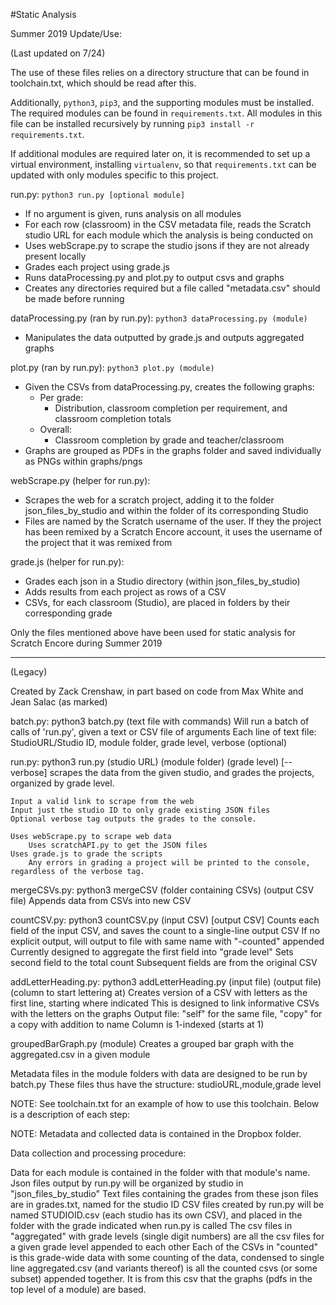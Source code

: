#Static Analysis 

Summer 2019 Update/Use:

(Last updated on 7/24)

The use of these files relies on a directory structure that can be found in toolchain.txt, which should be read after this.

Additionally, `python3`, `pip3`, and the supporting modules must be installed. The required modules can be found in `requirements.txt`. All modules in this file can be installed recursively by running `pip3 install -r requirements.txt`. 

If additional modules are required later on, it is recommended to set up a virtual environment, installing `virtualenv`, so that `requirements.txt` can be updated with only modules specific to this project.


run.py: `python3 run.py [optional module]`
* If no argument is given, runs analysis on all modules
* For each row (classroom) in the CSV metadata file, reads the Scratch studio URL for each module which the analysis is being conducted on
* Uses webScrape.py to scrape the studio jsons if they are not already present locally
* Grades each project using grade.js
* Runs dataProcessing.py and plot.py to output csvs and graphs
* Creates any directories required but a file called "metadata.csv" should be made before running


dataProcessing.py (ran by run.py): `python3 dataProcessing.py (module)`
* Manipulates the data outputted by grade.js and outputs aggregated graphs


plot.py (ran by run.py): `python3 plot.py (module)`
* Given the CSVs from dataProcessing.py, creates the following graphs:
  * Per grade:
    * Distribution, classroom completion per requirement, and classroom completion totals
  * Overall:
    * Classroom completion by grade and teacher/classroom
* Graphs are grouped as PDFs in the graphs folder and saved individually as PNGs within graphs/pngs


webScrape.py (helper for run.py):
* Scrapes the web for a scratch project, adding it to the folder json_files_by_studio and within the folder of its corresponding Studio
* Files are named by the Scratch username of the user. If they the project has been remixed by a Scratch Encore account, it uses the username of the project that it was remixed from

grade.js (helper for run.py):
* Grades each json in a Studio directory (within json_files_by_studio)
* Adds results from each project as rows of a CSV
* CSVs, for each classroom (Studio), are placed in folders by their corresponding grade



Only the files mentioned above have been used for static analysis for Scratch Encore during Summer 2019
_________________________________________________________________________________________
(Legacy)

Created by Zack Crenshaw, in part based on code from Max White and Jean Salac (as marked)

batch.py: python3 batch.py (text file with commands)
    Will run a batch of calls of 'run.py', given a text or CSV file of arguments
    Each line of text file:
    	StudioURL/Studio ID, module folder, grade level, verbose (optional) 

run.py: python3 run.py (studio URL) (module folder) (grade level) [--verbose]
    scrapes the data from the given studio, and grades the projects, organized by grade level. 
    
    Input a valid link to scrape from the web
    Input just the studio ID to only grade existing JSON files
    Optional verbose tag outputs the grades to the console.
    
    Uses webScrape.py to scrape web data
        Uses scratchAPI.py to get the JSON files
    Uses grade.js to grade the scripts
    	Any errors in grading a project will be printed to the console, regardless of the verbose tag.
    
mergeCSVs.py: python3 mergeCSV (folder containing CSVs) (output CSV file)
    Appends data from CSVs into new CSV
    
countCSV.py: python3 countCSV.py (input CSV) [output CSV]
    Counts each field of the input CSV, and saves the count to a single-line output CSV
    If no explicit output, will output to file with same name with "-counted" appended
    Currently designed to aggregate the first field into "grade level"
    Sets second field to the total count
    Subsequent fields are from the original CSV

addLetterHeading.py: python3 addLetterHeading.py (input file) (output file) (column to start lettering at)
	Creates version of a CSV with letters as the first line, starting where indicated
	This is designed to link informative CSVs with the letters on the graphs
	Output file: "self" for the same file, "copy" for a copy with addition to name
	Column is 1-indexed (starts at 1)

groupedBarGraph.py (module)
	Creates a grouped bar graph with the aggregated.csv in a given module

Metadata files in the module folders with data are designed to be run by batch.py
These files thus have the structure: studioURL,module,grade level

NOTE: See toolchain.txt for an example of how to use this toolchain. Below is a description of each step:

NOTE: Metadata and collected data is contained in the Dropbox folder. 

Data collection and processing procedure:

Data for each module is contained in the folder with that module's name.
Json files output by run.py will be organized by studio in "json_files_by_studio"
Text files containing the grades from these json files are in grades.txt, named for the studio ID
CSV files created by run.py will be named STUDIOID.csv (each studio has its own CSV), and placed in the folder with the grade indicated when run.py is called
The csv files in "aggregated" with grade levels (single digit numbers) are all the csv files for a given grade level appended to each other
Each of the CSVs in "counted" is this grade-wide data with some counting of the data, condensed to single line
aggregated.csv (and variants thereof) is all the counted csvs (or some subset) appended together. It is from this csv that the graphs (pdfs in the top level of a module) are based.



    

    



    
